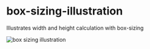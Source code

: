 # box-sizing-illustration
Illustrates width and height calculation with box-sizing

![box sizing illustration](https://raw.github.com/simonbbyrne/box-sizing-illustration/master/box-sizing.png)


